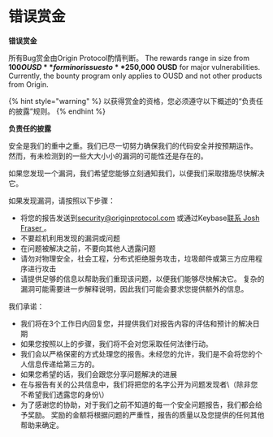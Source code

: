 # 错误赏金

**错误赏金**

所有Bug赏金由Origin Protocol酌情判断。 The rewards range in size from **$100 OUSD** for minor issues to **$250,000 OUSD** for major vulnerabilities. Currently, the bounty program only applies to OUSD and not other products from Origin.

{% hint style="warning" %}
以获得赏金的资格，您必须遵守以下概述的“负责任的披露”规则。
{% endhint %}

**负责任的披露**

安全是我们的重中之重。我们已尽一切努力确保我们的代码安全并按预期运作。 然而，有未检测到的一些大大小小的漏洞的可能性还是存在的。

如果您发现一个漏洞，我们希望您能够立刻通知我们，以便我们采取措施尽快解决它。

如果发现漏洞，请按照以下步骤：

* 将您的报告发送到[security@originprotocol.com](mailto:security@originprotcol.com) 或通过Keybase[联系 Josh Fraser ](https://keybase.io/joshfraser)。
* 不要趁机利用发现的漏洞或问题
* 在问题被解决之前，不要向其他人透露问题
* 请勿对物理安全，社会工程，分布式拒绝服务攻击，垃圾邮件或第三方应用程序进行攻击
* 请提供足够的信息以帮助我们重现该问题，以便我们能够尽快解决它。 复杂的漏洞可能需要进一步解释说明，因此我们可能会要求您提供额外的信息。

我们承诺：

* 我们将在3个工作日内回复您，并提供我们对报告内容的评估和预计的解决日期
* 如果您按照以上的步骤，我们将不会对您采取任何法律行动。
* 我们会以严格保密的方式处理您的报告。未经您的允许，我们是不会将您的个人信息传递给第三方的。
* 如果您希望的话，我们会跟您分享问题解决的进展
* 在与报告有关的公共信息中，我们将把您的名字公开为问题发现者\（除非您不希望我们透露您的身份\）
* 为了感谢您的协助，对于我们之前不知道的每一个安全问题报告，我们都会给予奖励。 奖励的金额将根据问题的严重性，报告的质量以及您提供的任何其他帮助来确定。  

